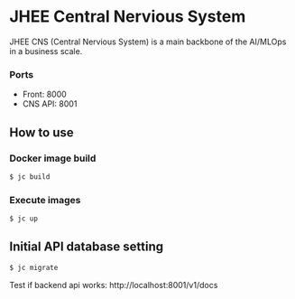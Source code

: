 # JHEE Central Nervious System

JHEE CNS (Central Nervious System) is a main backbone of the AI/MLOps in a business scale.

### Ports
- Front: 8000
- CNS API: 8001

## How to use

### Docker image build
```sh
$ jc build
```

### Execute images
```sh
$ jc up
```

## Initial API database setting
```sh
$ jc migrate
```
Test if backend api works: http://localhost:8001/v1/docs
